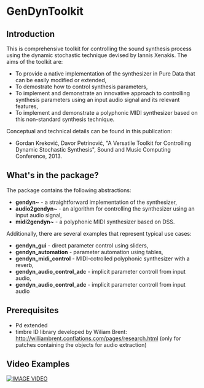 GenDynToolkit
=============

Introduction
-------------

This is comprehensive toolkit for controlling the sound synthesis process using the dynamic stochastic technique devised by Iannis Xenakis. The aims of the toolkit are:
+ To provide a native implementation of the synthesizer in Pure Data that can be easily modified or extended,
+ To demostrate how to control synthesis parameters,
+ To implement and demonstrate an innovative approach to controlling synthesis parameters using an input audio signal and its relevant features,
+ To implement and demonstrate a polyphonic MIDI synthesizer based on this non-standard synthesis technique.

Conceptual and technical details can be found in this publication: <br>
* Gordan Kreković, Davor Petrinović, "A Versatile Toolkit for Controlling Dynamic Stochastic Synthesis", Sound and Music Computing Conference, 2013.

What's in the package?
-------------

The package contains the following abstractions:
+ **gendyn~** - a straightforward implementation of the synthesizer,
+ **audio2gendyn~** - an algorithm for controlling the synthesizer using an input audio signal,
+ **midi2gendyn~** - a polyphonic MIDI synthesizer based on DSS.
 
Additionally, there are several examples that represent typical use cases:
+ **gendyn_gui** - direct parameter control using sliders,
+ **gendyn_automation** - parameter automation using tables,
+ **gendyn_midi_control** - MIDI-cotrolled polyphonic synthesizer with a reverb,
+ **gendyn_audio_control_adc** - implicit parameter controll from input audio,
+ **gendyn_audio_control_adc** - implicit parameter controll from input audio

Prerequisites
--------------

+ Pd extended
+ timbre ID library developed by Wiliam Brent: http://williambrent.conflations.com/pages/research.html (only for patches containing the objects for audio extraction)


Video Examples
--------------
[![IMAGE VIDEO](http://img.youtube.com/vi/1Uk6KeglvnI/0.jpg)](http://www.youtube.com/watch?v=1Uk6KeglvnI)


